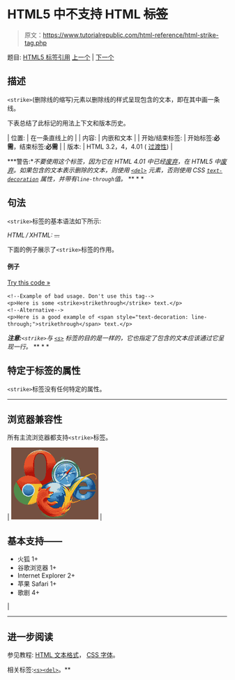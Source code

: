 # HTML5 中不支持 HTML ~~标签~~

> 原文：<https://www.tutorialrepublic.com/html-reference/html-strike-tag.php>

题目: [HTML5 标签引用](html5-tags.php) [上一个](html-span-tag.php) | [下一个](html-strong-tag.php)

## 描述

`<strike>`(删除线的缩写)元素以删除线的样式呈现包含的文本，即在其中画一条线。

下表总结了此标记的用法上下文和版本历史。

| 位置: | 在一条直线上的 |
| 内容: | 内嵌和文本 |
| 开始/结束标签: | 开始标签:**必需**，结束标签:**必需** |
| 版本: | HTML 3.2，4，4.01 ( [过渡性](../html-tutorial/html-doctypes.php#html-transitional-doctype)) |

 ***警告:**不要使用这个标签，因为它在 HTML 4.01 中已经[废弃](../definitions.php#deprecated)，在 HTML5 中[废弃](../definitions.php#obsolete)。如果包含的文本表示删除的文本，则使用 [`<del>`](html-del-tag.php) 元素，否则使用 CSS [`text-decoration`](../css-reference/css-text-decoration-property.php) 属性，并带有`line-through`值。*  ** * *

## 句法

`<strike>`标签的基本语法如下所示:

*HTML / XHTML:* <strike> ... </strike>

下面的例子展示了`<strike>`标签的作用。

#### 例子

[Try this code »](../codelab.php?topic=html&file=strike-tag "Try this code using online Editor")

```
<!--Example of bad usage. Don't use this tag-->
<p>Here is some <strike>strikethrough</strike> text.</p>
<!--Alternative-->
<p>Here is a good example of <span style="text-decoration: line-through;">strikethrough</span> text.</p>
```

 ***注意:**`<strike>`与 [`<s>`](html-s-tag.php) 标签的目的是一样的，它也指定了包含的文本应该通过它呈现一行。*  ** * *

## 特定于标签的属性

`<strike>`标签没有任何特定的属性。

* * *

## 浏览器兼容性

所有主流浏览器都支持`<strike>`标签。

| ![Browsers Icon](img/e9331123c77668c1832e541c2fca1002.png) | 

## 基本支持——

*   火狐 1+
*   谷歌浏览器 1+
*   Internet Explorer 2+
*   苹果 Safari 1+
*   歌剧 4+

 |

* * *

## 进一步阅读

参见教程: [HTML 文本格式](../html-tutorial/html-text-formatting.php)， [CSS 字体](../css-tutorial/css-fonts.php)。

相关标签:[`<s>`](html-s-tag.php)[`<del>`](html-del-tag.php)。**